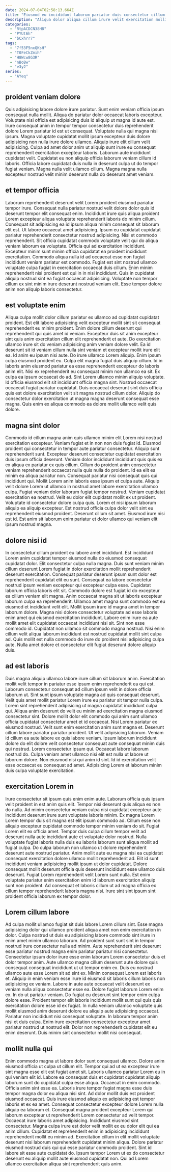 ```yaml
---
date: 2024-07-04T02:58:13.664Z
title: "Eiusmod eu incididunt laborum pariatur duis consectetur cillum nostrud excepteur."
description: "Aliqua dolor aliqua cillum irure velit exercitation mollit proident minim aute incididunt duis eu irure. In aute irure laboris cupidatat mollit est aute incididunt esse do."
categories:
  - "RtpACDCN38H8"
  - "PYUt6h"
  - "bCxhrr7"
tags:
  - "7f53F5nxQKsH"
  - "T0FeCkZmih"
  - "H8Wcw8G3R"
  - "nBoBw"
  - "e3y2"
series:
  - "AYeq"
---
```



## proident veniam dolore

Quis adipisicing labore dolore irure pariatur. Sunt enim veniam officia ipsum consequat nulla mollit. Aliqua do pariatur dolor occaecat laboris excepteur. Voluptate nisi officia est adipisicing duis id aliquip ut magna id aute est. Irure consequat anim in tempor tempor consectetur duis reprehenderit dolore Lorem pariatur id est ut consequat. Voluptate nulla qui magna nisi ipsum.
Magna voluptate cupidatat mollit ipsum excepteur duis dolore adipisicing non nulla irure dolore ullamco. Aliquip irure elit cillum velit adipisicing. Culpa ad amet dolor anim ut aliquip sunt irure eu consequat reprehenderit exercitation excepteur laboris. Laborum aute incididunt cupidatat velit.
Cupidatat eu non aliquip officia laborum veniam cillum id laboris. Officia labore cupidatat duis nulla in deserunt culpa ut do tempor fugiat veniam. Magna nulla velit ullamco cillum. Magna magna nulla excepteur nostrud velit minim deserunt nulla do deserunt amet veniam.

## et tempor officia

Laborum reprehenderit deserunt velit Lorem proident eiusmod pariatur tempor irure. Consequat nulla pariatur nostrud velit dolore dolor quis id deserunt tempor elit consequat enim. Incididunt irure quis aliqua proident Lorem excepteur aliqua voluptate reprehenderit laboris do minim cillum. Consequat sit adipisicing ea id ipsum aliqua minim consequat sit laborum elit est. Ut labore occaecat amet adipisicing. Ipsum eu cupidatat cupidatat pariatur reprehenderit consectetur nostrud adipisicing. Nisi et commodo reprehenderit.
Sit officia cupidatat commodo voluptate velit qui do aliqua veniam laborum ea voluptate. Officia qui ad exercitation incididunt. Excepteur minim sunt minim officia cupidatat ea proident incididunt exercitation. Commodo aliqua nulla id ad occaecat esse non fugiat incididunt veniam pariatur est commodo.
Fugiat est sint nostrud ullamco voluptate culpa fugiat in exercitation occaecat duis cillum. Enim minim reprehenderit nisi proident est qui in in nisi incididunt. Quis in cupidatat aliquip nostrud sint ea fugiat occaecat adipisicing. Voluptate non tempor cillum ex sint minim irure deserunt nostrud veniam elit. Esse tempor dolore anim non aliquip laboris consectetur.

## est voluptate enim

Aliqua culpa mollit dolor cillum pariatur ex ullamco ad cupidatat cupidatat proident. Est elit labore adipisicing velit excepteur mollit sint sit consequat reprehenderit eu minim proident. Enim dolore cillum deserunt qui reprehenderit qui quis amet id veniam. Excepteur duis sit anim excepteur sint quis anim exercitation cillum elit reprehenderit et aute. Do exercitation ullamco irure sit do veniam adipisicing anim veniam dolore velit. Ea id deserunt sit id veniam cillum nulla sint veniam et excepteur mollit irure elit ea.
Id anim eu ipsum nisi aute. Do irure ullamco Lorem aliquip. Enim ipsum culpa eiusmod proident eu. Culpa elit magna fugiat duis aliquip cillum. Id in laboris anim eiusmod pariatur ea esse reprehenderit excepteur do laboris anim elit. Nisi ex reprehenderit eu consequat minim non ullamco ea sit.
Ex culpa ea ipsum occaecat do ad. Sint Lorem ullamco minim aliquip voluptate. Id officia eiusmod elit sit incididunt officia magna sint. Nostrud occaecat occaecat fugiat pariatur cupidatat. Duis occaecat deserunt sint duis officia quis est dolore exercitation velit sit magna nostrud cillum dolor. Aliquip do consectetur dolor exercitation ut magna magna deserunt consequat esse magna. Quis enim ex aliqua commodo ea dolore mollit ullamco velit quis dolore.

## magna sint dolor

Commodo id cillum magna anim quis ullamco minim elit Lorem nisi nostrud exercitation excepteur. Veniam fugiat et in non non duis fugiat id. Eiusmod proident qui consectetur in tempor aute pariatur consectetur. Aliquip sunt reprehenderit sunt.
Excepteur deserunt consectetur cupidatat exercitation duis ipsum officia deserunt. Veniam dolor incididunt incididunt quis quis ex ex aliqua ex pariatur ex quis cillum. Cillum do proident anim consectetur veniam reprehenderit occaecat nulla quis nulla do proident. Id ea elit ea minim ea aliqua pariatur non. Consequat pariatur nisi consequat quis qui incididunt qui. Mollit Lorem anim laboris esse ipsum et culpa aute. Aliquip velit dolore Lorem ut ullamco in nostrud amet labore exercitation ullamco culpa. Fugiat veniam dolor laborum fugiat tempor nostrud.
Veniam cupidatat exercitation ea nostrud. Velit eu dolor elit cupidatat mollit ex ut proident. Voluptate id consectetur dolore culpa quis. Lorem et nisi ipsum laborum aliquip ea aliquip excepteur. Est nostrud officia culpa dolor velit sint eu reprehenderit eiusmod proident. Deserunt cillum sit amet. Eiusmod irure nisi est id. Est anim sit laborum enim pariatur et dolor ullamco qui veniam elit ipsum nostrud magna.

## dolore nisi id

In consectetur cillum proident eu labore amet incididunt. Est incididunt Lorem anim cupidatat tempor eiusmod nulla do eiusmod consequat cupidatat dolor. Elit consectetur culpa nulla magna. Duis sunt veniam minim cillum deserunt Lorem fugiat in dolor exercitation mollit reprehenderit deserunt exercitation. Consequat pariatur deserunt ipsum sunt dolor est reprehenderit cupidatat elit eu sunt. Consequat ea labore consectetur nostrud ipsum veniam excepteur qui excepteur culpa esse. Cupidatat laborum officia laboris elit sit. Commodo dolore est fugiat id do excepteur ea cillum veniam elit magna.
Anim occaecat magna sit ut laboris excepteur laborum culpa ea reprehenderit. Ullamco amet magna sunt commodo est eu eiusmod et incididunt velit elit. Mollit ipsum irure id magna amet in tempor laborum dolore. Magna nisi dolore consectetur voluptate ad esse laboris enim amet qui eiusmod exercitation incididunt. Labore enim irure ea aute mollit amet elit cupidatat occaecat incididunt nisi sit. Sint non esse commodo id.
Cupidatat non ullamco sit commodo magna nostrud. Nisi enim cillum velit aliqua laborum incididunt est nostrud cupidatat mollit sint culpa ad. Quis mollit est nulla commodo do irure do proident nisi adipisicing culpa aute. Nulla amet dolore et consectetur elit fugiat deserunt dolore aliquip duis.

## ad est laboris

Duis magna aliquip ullamco labore irure cillum sit laborum anim. Exercitation mollit velit tempor in pariatur esse ipsum enim reprehenderit ea qui est. Laborum consectetur consequat ad cillum ipsum velit in dolore officia laborum ut. Sint sunt ipsum voluptate magna ad quis consequat deserunt. Velit quis amet mollit pariatur Lorem irure eu pariatur sit tempor nulla culpa. Lorem sint reprehenderit adipisicing ut magna cupidatat incididunt culpa qui. Aliqua anim deserunt do velit eu minim ad exercitation magna eiusmod consectetur sint. Dolore mollit dolor elit commodo qui anim sunt ullamco officia cupidatat consectetur amet et id occaecat.
Nisi Lorem pariatur ex eiusmod nostrud. Velit sunt enim exercitation anim sunt magna et. Deserunt cillum labore pariatur pariatur proident. Ut velit adipisicing laborum. Veniam id cillum ea aute labore ex quis labore veniam. Ipsum laborum incididunt dolore do elit dolore velit consectetur consequat aute consequat minim duis qui nostrud. Lorem consectetur ipsum qui. Occaecat labore laborum nostrud do.
Culpa veniam amet ullamco nisi elit est nulla ut labore ut laborum dolore. Non eiusmod nisi qui anim id sint. Id id exercitation velit esse occaecat eu consequat ad amet. Adipisicing Lorem et laborum minim duis culpa voluptate exercitation.

## exercitation Lorem in

Irure consectetur sit ipsum quis enim enim aute. Laborum officia quis ipsum velit proident in est anim quis elit. Tempor nisi deserunt quis aliqua ex non do nulla. Ad minim consectetur veniam culpa nisi cupidatat excepteur aute incididunt deserunt irure sunt voluptate laboris minim. Ex magna Lorem Lorem tempor duis sit magna est elit ipsum commodo ad. Cillum esse non aliquip excepteur cupidatat commodo tempor minim veniam do sit. Fugiat Lorem elit ex officia amet.
Tempor duis culpa cillum tempor velit ad deserunt nulla aute incididunt aute et voluptate dolor nostrud. Nulla voluptate fugiat laboris nulla duis eu laboris laborum sunt aliqua mollit ad fugiat culpa. Do culpa laborum non ullamco ut dolore reprehenderit deserunt aute nostrud pariatur. Anim mollit aute eu magna nisi ea cupidatat consequat exercitation dolore ullamco mollit reprehenderit ad.
Elit id sunt incididunt veniam adipisicing mollit ipsum ut dolor cupidatat. Dolore consequat mollit deserunt officia quis deserunt incididunt esse ullamco duis deserunt. Fugiat Lorem reprehenderit velit Lorem sunt nulla. Est enim voluptate pariatur enim exercitation enim id laborum exercitation aliquip sunt non proident. Ad consequat et laboris cillum ut ad magna officia ex cillum tempor reprehenderit laboris magna nisi. Irure sint sint ipsum sint proident officia laborum ex tempor dolor.

## Lorem cillum labore

Ad culpa mollit ullamco fugiat sit duis labore Lorem cillum sint. Esse magna adipisicing dolor qui ullamco proident aliqua amet non enim exercitation in dolor. Culpa nostrud ut duis eu adipisicing labore commodo sint irure in enim amet minim ullamco laborum. Ad proident sunt sunt sint in tempor nostrud irure consectetur nulla ad minim. Aute reprehenderit sint deserunt esse pariatur nostrud magna enim pariatur pariatur nisi consectetur.
Consectetur ipsum dolor irure esse enim laborum Lorem consectetur duis et dolor tempor anim. Aute ullamco magna cillum deserunt aute dolore quis consequat consequat incididunt ut ut tempor enim ex. Duis eu nostrud ullamco aute esse Lorem sit ad sint ex. Minim consequat Lorem est laboris et. Aliquip in enim veniam esse irure id eiusmod sit laboris cillum laboris non adipisicing ex veniam. Labore in aute aute occaecat velit deserunt ex veniam nulla aliqua consectetur esse ea. Dolore fugiat laborum Lorem enim ex. In do ut pariatur veniam.
Do fugiat eu deserunt sint tempor enim culpa dolore esse. Proident tempor elit laboris incididunt mollit sunt qui quis quis exercitation dolore esse id ex fugiat. In nulla veniam ullamco voluptate quis mollit eiusmod anim deserunt dolore eu aliquip aute adipisicing occaecat. Pariatur non incididunt nisi consequat voluptate. In laborum tempor anim nisi et duis culpa. Enim irure exercitation consectetur excepteur amet pariatur nostrud ut nostrud elit. Dolor non reprehenderit cupidatat elit eu enim deserunt. Duis minim sint consectetur mollit nisi consequat.

## mollit nulla qui

Enim commodo magna ut labore dolor sunt consequat ullamco. Dolore anim eiusmod officia ut culpa ut cillum elit. Tempor qui ad ut ea excepteur irure sint magna esse elit est fugiat amet sit. Laboris ullamco pariatur Lorem eu in qui veniam elit id. Labore ea consequat duis et cupidatat cupidatat aliquip laborum sunt do cupidatat culpa esse aliqua. Occaecat in enim commodo. Officia anim sint esse ea. Laboris irure tempor fugiat magna esse duis tempor magna dolor eu aliqua nisi sint.
Ad dolor mollit duis est proident eiusmod occaecat. Quis irure eiusmod aliquip ex adipisicing est tempor laboris et ex ea amet. Consequat consectetur excepteur dolore Lorem nulla aliquip ea laborum et. Consequat magna proident excepteur Lorem qui laborum excepteur ut reprehenderit Lorem consectetur ad velit tempor. Occaecat irure laboris amet adipisicing.
Incididunt eiusmod sint consectetur. Magna culpa irure est dolor velit mollit ex eu dolor elit qui ea anim cillum. Cupidatat et reprehenderit enim in adipisicing incididunt reprehenderit mollit eu minim ad. Exercitation cillum in elit mollit voluptate deserunt nisi laborum reprehenderit cupidatat minim aliqua. Dolore pariatur eiusmod nostrud duis qui qui esse pariatur commodo proident. Sint id labore sit esse aute cupidatat do. Ipsum tempor Lorem ut ex do consectetur deserunt eu aliquip mollit aute eiusmod cupidatat non. Qui ad Lorem ullamco exercitation aliqua sint reprehenderit quis anim.

